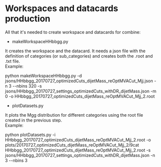 # Workspaces and datacards production

All that it's needed to create workspace and datacards for combine:<br />
- makeWorkspaceHHbbgg.py<br /> 

It creates the workspace and the datacard. It needs a json file with
the definition of categories (or sub_categories) and creates both the .root and .txt file. <br />
Example:<br />

python makeWorkspaceHHbbgg.py -d jsons/HHbbgg_20170727_optimizedCuts_dijetMass_reOptMVACut_Mjj.json -n 3 --nbins 320 -s jsons/HHbbgg_20170727_settings_optimizedCuts_withDR_dijetMass.json -m 0 -o HHbbgg_20170727_optimizedCuts_dijetMass_reOptMVACut_Mjj_2.root <br />

- plotDatasets.py <br />

It plots the Mgg distribution for different categories using the root file created in the previous step. <br />
Example: <br />

python plotDatasets.py -i HHbbgg_20170727_optimizedCuts_dijetMass_reOptMVACut_Mjj_2.root -o plots/20170727_optimizedCuts_dijetMass_reOptMVACut_Mjj_2/9cat HHbbgg_20170727_optimizedCuts_dijetMass_reOptMVACut_Mjj_2.root -s jsons/HHbbgg_20170727_settings_optimizedCuts_withDR_dijetMass.json -n 3 --nbins 3